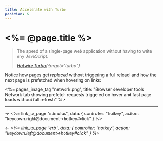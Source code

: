 ```yaml
---
title: Accelerate with Turbo
position: 5
---
```


# <%= @page.title %>

> The speed of a single-page web application without having to write any JavaScript.
>
> _[Hotwire Turbo](https://turbo.hotwired.dev){:target="turbo"}_

Notice how pages get _replaced_ without triggering a full reload, and how the next page is prefetched when hovering on links:

<%= pages_image_tag "network.png", title: "Browser developer tools Network tab showing prefetch requests triggered on hover and fast page loads without full refresh" %>

---

→ <%= link_to_page "stimulus", data: { controller: "hotkey", action: "keydown.right@document->hotkey#click" } %>

_← <%= link_to_page "erb", data: { controller: "hotkey", action: "keydown.left@document->hotkey#click" } %>_
